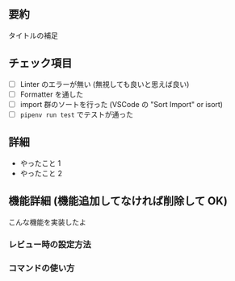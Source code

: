 ## 要約

タイトルの補足

## チェック項目

- [ ] Linter のエラーが無い (無視しても良いと思えば良い)
- [ ] Formatter を通した
- [ ] import 群のソートを行った (VSCode の "Sort Import" or isort)
- [ ] `pipenv run test` でテストが通った

## 詳細

- やったこと 1
- やったこと 2

## 機能詳細 (機能追加してなければ削除して OK)

こんな機能を実装したよ

### レビュー時の設定方法

### コマンドの使い方
